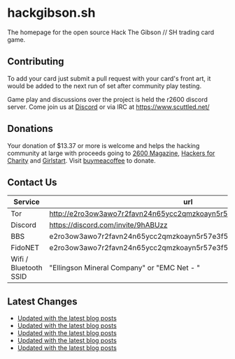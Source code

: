 # hackgibson.sh
The homepage for the open source Hack The Gibson // SH trading card game.


## Contributing

To add your card just submit a pull request with your card's front art, it would be added to the next run of set after community play testing.

Game play and discussions over the project is held the r2600 discord server. Come join us at [Discord](https://discord.com/invite/9hABUzz) or via IRC at https://www.scuttled.net/


## Donations

Your donation of $13.37 or more is welcome and helps the hacking community at large with proceeds going to [2600 Magazine](https://2600.com/), [Hackers for Charity](https://hackersforcharity.org) and [Girlstart](https://girlstart.org).  Visit [buymeacoffee](https://www.buymeacoffee.com/hackgibson.sh) to donate.


## Contact Us

Service | url
-|-
Tor | http://e2ro3ow3awo7r2favn24n65ycc2qmzkoayn5r57e3f56nvjwdcgg32ad.onion
Discord | https://discord.com/invite/9hABUzz
BBS | e2ro3ow3awo7r2favn24n65ycc2qmzkoayn5r57e3f56nvjwdcgg32ad.onion:23
FidoNET | e2ro3ow3awo7r2favn24n65ycc2qmzkoayn5r57e3f56nvjwdcgg32ad.onion:24554
Wifi / Bluetooth SSID | "Ellingson Mineral Company" or "EMC Net - <fidonet address>"

## Latest Changes
<!-- BLOG-POST-LIST:START -->
- [Updated with the latest blog posts](https://github.com/DFW2600/hackgibson.sh/commit/92c6e09ee7ee2589dfebbdf1b42d4cde4498ba06)
- [Updated with the latest blog posts](https://github.com/DFW2600/hackgibson.sh/commit/8147959dd7db9aa5cb1f96109433c870ea0d643d)
- [Updated with the latest blog posts](https://github.com/DFW2600/hackgibson.sh/commit/9a59773e7d2458c1d54ca6961438aad02d1a6e9c)
- [Updated with the latest blog posts](https://github.com/DFW2600/hackgibson.sh/commit/738ece3bb0dd08666251319bf7b0b284543e158a)
- [Updated with the latest blog posts](https://github.com/DFW2600/hackgibson.sh/commit/ed1dddfde2716116b05860f0ebc0af0c5d102a21)
<!-- BLOG-POST-LIST:END -->
